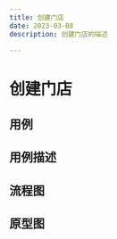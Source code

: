 ```yaml
---
title: 创建门店
date: 2023-03-08
description: 创建门店的描述

---
```


# 创建门店


## 用例

[//]: # (![]&#40;../../../images/uc_prod_cat_mgmt_create.png&#41;)

## 用例描述

[//]: # (![]&#40;../../../images/uc_desc_prod_cat_mgmt_create.png&#41;)


## 流程图

[//]: # (![]&#40;../../../images/fl_prod_cat_mgmt_create.png&#41;)


## 原型图

[//]: # (![]&#40;../../../../images/pt_store_cat_mgmt_create.png&#41;)